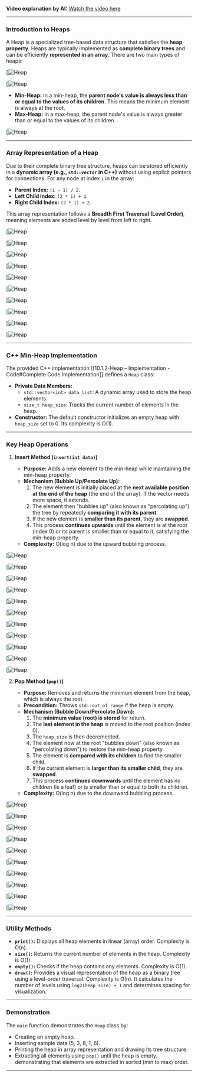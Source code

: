 
**Video explanation by AI:** [Watch the video here](https://notebooklm.google.com/notebook/68a51878-3ce2-4a6e-ba12-62bb4ec9e31e?artifactId=f21e735e-ea75-4f17-9bfe-c443e27202bd)

---
### Introduction to Heaps

A Heap is a specialized tree-based data structure that satisfies the **heap property**. Heaps are typically implemented as **complete binary trees** and can be efficiently **represented in an array**. There are two main types of heaps:

[![Heap](G:\DSA\Slides\Heap\s3.png)

[![Heap](G:\DSA\Slides\Heap\s4.png)

- **Min-Heap:** In a min-heap, the **parent node's value is always less than or equal to the values of its children**. This means the minimum element is always at the root.
- **Max-Heap:** In a max-heap, the parent node's value is always greater than or equal to the values of its children.

[![Heap](G:\DSA\Slides\Heap\s2.png)

---
### Array Representation of a Heap

Due to their complete binary tree structure, heaps can be stored efficiently in a **dynamic array (e.g., `std::vector` in C++)** without using explicit pointers for connections. For any node at index `i` in the array:

- **Parent Index:** `(i - 1) / 2`.
- **Left Child Index:** `(2 * i) + 1`.
- **Right Child Index:** `(2 * i) + 2`.

This array representation follows a **Breadth First Traversal (Level Order)**, meaning elements are added level by level from left to right.

[![Heap](G:\DSA\Slides\Heap\s5.png)

[![Heap](G:\DSA\Slides\Heap\s7.png)

[![Heap](G:\DSA\Slides\Heap\s8.png)

[![Heap](G:\DSA\Slides\Heap\s9.png)

[![Heap](G:\DSA\Slides\Heap\s10.png)

[![Heap](G:\DSA\Slides\Heap\s11.png)

[![Heap](G:\DSA\Slides\Heap\s12.png)

[![Heap](G:\DSA\Slides\Heap\s13.png)

[![Heap](G:\DSA\Slides\Heap\s14.png)

[![Heap](G:\DSA\Slides\Heap\s15.png)

---
### C++ Min-Heap Implementation

The provided C++ implementation [[10.1.2-Heap – Implementation - Code#Complete Code Implementation]] defines a `Heap` class:

- **Private Data Members:**
    - `std::vector<int> data_list`: A dynamic array used to store the heap elements.
    - `size_t heap_size`: Tracks the current number of elements in the heap.
- **Constructor:** The default constructor initializes an empty heap with `heap_size` set to 0. Its complexity is O(1).

---
### Key Heap Operations

1. **Insert Method (`insert(int data)`)**
    
    - **Purpose:** Adds a new element to the min-heap while maintaining the min-heap property.
    - **Mechanism (Bubble Up/Percolate Up):**
        1. The new element is initially placed at the **next available position at the end of the heap** (the end of the array). If the vector needs more space, it extends.
        2. The element then "bubbles up" (also known as "percolating up") the tree by repeatedly **comparing it with its parent**.
        3. If the new element is **smaller than its parent**, they are **swapped**.
        4. This process **continues upwards** until the element is at the root (index 0) or its parent is smaller than or equal to it, satisfying the min-heap property.
    - **Complexity:** O(log n) due to the upward bubbling process.

[![Heap](G:\DSA\Slides\Heap\s16.png)

[![Heap](G:\DSA\Slides\Heap\s18.png)

[![Heap](G:\DSA\Slides\Heap\s19.png)

[![Heap](G:\DSA\Slides\Heap\s20.png)

[![Heap](G:\DSA\Slides\Heap\s21.png)

[![Heap](G:\DSA\Slides\Heap\s22.png)

[![Heap](G:\DSA\Slides\Heap\s23.png)

[![Heap](G:\DSA\Slides\Heap\s24.png)

[![Heap](G:\DSA\Slides\Heap\s25.png)

[![Heap](G:\DSA\Slides\Heap\s26.png)

[![Heap](G:\DSA\Slides\Heap\s27.png)

2. **Pop Method (`pop()`)**
    
    - **Purpose:** Removes and returns the minimum element from the heap, which is always the root.
    - **Precondition:** Throws `std::out_of_range` if the heap is empty.
    - **Mechanism (Bubble Down/Percolate Down):**
        1. The **minimum value (root) is stored** for return.
        2. The **last element in the heap** is moved to the root position (index 0).
        3. The `heap_size` is then decremented.
        4. The element now at the root "bubbles down" (also known as "percolating down") to restore the min-heap property.
        5. The element is **compared with its children** to find the smaller child.
        6. If the current element is **larger than its smaller child**, they are **swapped**.
        7. This process **continues downwards** until the element has no children (is a leaf) or is smaller than or equal to both its children.
    - **Complexity:** O(log n) due to the downward bubbling process.

[![Heap](G:\DSA\Slides\Heap\s63.png)

[![Heap](G:\DSA\Slides\Heap\s65.png)

[![Heap](G:\DSA\Slides\Heap\s66.png)

[![Heap](G:\DSA\Slides\Heap\s67.png)

[![Heap](G:\DSA\Slides\Heap\s68.png)

[![Heap](G:\DSA\Slides\Heap\s69.png)

[![Heap](G:\DSA\Slides\Heap\s70.png)

[![Heap](G:\DSA\Slides\Heap\s71.png)

[![Heap](G:\DSA\Slides\Heap\s75.png)

[![Heap](G:\DSA\Slides\Heap\s76.png)

---
### Utility Methods

- **`print()`:** Displays all heap elements in linear (array) order. Complexity is O(n).
- **`size()`:** Returns the current number of elements in the heap. Complexity is O(1).
- **`empty()`:** Checks if the heap contains any elements. Complexity is O(1).
- **`draw()`:** Provides a visual representation of the heap as a binary tree using a level-order traversal. Complexity is O(n). It calculates the number of levels using `log2(heap_size) + 1` and determines spacing for visualization.

---
### Demonstration

The `main` function demonstrates the `Heap` class by:

- Creating an empty heap.
- Inserting sample data (5, 3, 8, 1, 6).
- Printing the heap in array representation and drawing its tree structure.
- Extracting all elements using `pop()` until the heap is empty, demonstrating that elements are extracted in sorted (min to max) order.

---